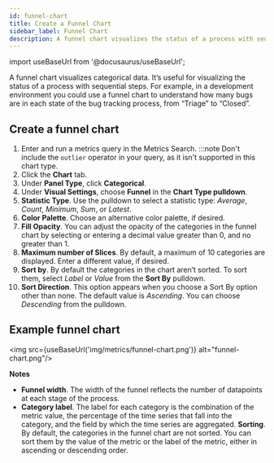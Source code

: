 ```yaml
---
id: funnel-chart
title: Create a Funnel Chart
sidebar_label: Funnel Chart
description: A funnel chart visualizes the status of a process with sequential steps.
---
```


import useBaseUrl from '@docusaurus/useBaseUrl';

A funnel chart visualizes categorical data. It’s useful for visualizing the status of a process with sequential steps. For example, in a development environment you could use a funnel chart to understand how many bugs are in each state of the bug tracking process, from “Triage” to “Closed”.

## Create a funnel chart

1. Enter and run a metrics query in the Metrics Search.
   :::note
   Don't include the `outlier` operator in your query, as it isn't supported in this chart type.
1. Click the **Chart** tab.
1. Under **Panel Type**, click **Categorical**.
1. Under **Visual Settings**, choose **Funnel** in the **Chart Type pulldown**.
1. **Statistic Type**. Use the pulldown to select a statistic type: *Average*, *Count*, *Minimum*, *Sum*, or *Latest*.
1. **Color Palette**. Choose an alternative color palette, if desired.
1. **Fill Opacity**. You can adjust the opacity of the categories in the funnel chart by selecting or entering a decimal value greater than 0, and no greater than 1.
1. **Maximum number of Slices**. By default, a maximum of 10 categories are displayed. Enter a different value, if desired.
1. **Sort by**. By default the categories in the chart aren’t sorted. To sort them, select *Label* or *Value* from the **Sort By** pulldown.
1. **Sort Direction**. This option appears when you choose a Sort By option other than none. The default value is *Ascending*. You can choose *Descending* from the pulldown.

## Example funnel chart

<img src={useBaseUrl('img/metrics/funnel-chart.png')} alt="funnel-chart.png"/>

**Notes**

* **Funnel width**. The width of the funnel reflects the number of datapoints at each stage of the process.
* **Category label**. The label for each category is the combination of the metric value, the percentage of the time series that fall into the category, and the field by which the time series are aggregated.
**Sorting**. By default, the categories in the funnel chart are not sorted. You can sort them by the value of the metric or the label of the metric, either in ascending or descending order.
